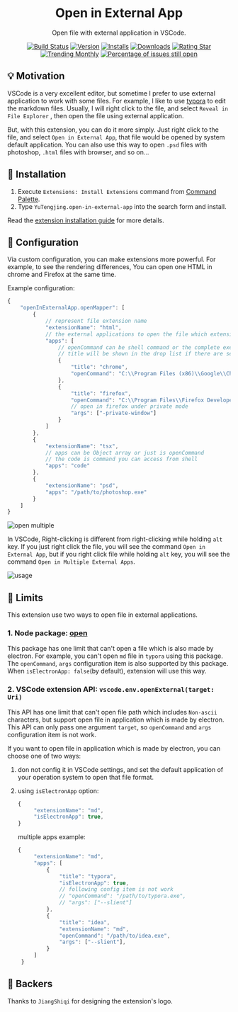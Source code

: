 <div align="center">

# Open in External App

Open file with external application in VSCode.

[![Build Status](https://travis-ci.org/tjx666/open-in-external-app.svg?branch=master)](https://travis-ci.org/tjx666/open-in-external-app) [![Version](https://vsmarketplacebadge.apphb.com/version-short/yutengjing.open-in-external-app.svg)](https://marketplace.visualstudio.com/items?itemName=yutengjing.open-in-external-app) [![Installs](https://vsmarketplacebadge.apphb.com/installs-short/yutengjing.open-in-external-app.svg)](https://marketplace.visualstudio.com/items?itemName=yutengjing.open-in-external-app) [![Downloads](https://vsmarketplacebadge.apphb.com/downloads-short/yutengjing.open-in-external-app.svg)](https://marketplace.visualstudio.com/items?itemName=yutengjing.open-in-external-app) [![Rating Star](https://vsmarketplacebadge.apphb.com/rating-star/yutengjing.open-in-external-app.svg)](https://marketplace.visualstudio.com/items?itemName=yutengjing.open-in-external-app) [![Trending Monthly](https://vsmarketplacebadge.apphb.com/trending-monthly/yutengjing.open-in-external-app.svg)](https://marketplace.visualstudio.com/items?itemName=yutengjing.open-in-external-app) [![Percentage of issues still open](https://isitmaintained.com/badge/open/tjx666/open-in-external-app.svg)](http://isitmaintained.com/project/tjx666/open-in-external-app 'Percentage of issues still open')

</div>

## 💡 Motivation

VSCode is a very excellent editor, but sometime I prefer to use external application to work with some files. For example, I like to use [typora](https://www.typora.io/) to edit the markdown files. Usually, I will right click to the file, and select `Reveal in File Explorer` , then open the file using external application.

But, with this extension, you can do it more simply. Just right click to the file, and select `Open in External App`, that file would be opened by system default application. You can also use this way to open `.psd` files with photoshop, `.html` files with browser, and so on...

## 🔌 Installation

1. Execute `Extensions: Install Extensions` command from [Command Palette](https://code.visualstudio.com/docs/getstarted/userinterface#_command-palette).
2. Type `YuTengjing.open-in-external-app` into the search form and install.

Read the [extension installation guide](https://code.visualstudio.com/docs/editor/extension-gallery) for more details.

## 🔧 Configuration

Via custom configuration, you can make extensions more powerful. For example, to see the rendering differences, You can open one HTML in chrome and Firefox at the same time.

Example configuration:

```javascript
{
    "openInExternalApp.openMapper": [
        {
            // represent file extension name
            "extensionName": "html",
            // the external applications to open the file which extension name is html
            "apps": [
                // openCommand can be shell command or the complete executable application path
                // title will be shown in the drop list if there are several apps
                {
                    "title": "chrome",
                    "openCommand": "C:\\Program Files (x86)\\Google\\Chrome\\Application\\chrome.exe"
                },
                {
                    "title": "firefox",
                    "openCommand": "C:\\Program Files\\Firefox Developer Edition\\firefox.exe",
                    // open in firefox under private mode
                    "args": ["-private-window"]
                }
            ]
        },
        {
            "extensionName": "tsx",
            // apps can be Object array or just is openCommand
            // the code is command you can access from shell
            "apps": "code"
        },
        {
            "extensionName": "psd",
            "apps": "/path/to/photoshop.exe"
        }
    ]
}
```

![open multiple](https://github.com/tjx666/open-in-external-app/blob/master/images/open-multiple.png?raw=true)

In VSCode, Right-clicking is different from right-clicking while holding `alt` key. If you just right click the file, you will see the command `Open in External App`, but if you right click file while holding `alt` key, you will see the command `Open in Multiple External Apps`.

![usage](https://github.com/tjx666/open-in-external-app/blob/master/images/usage.gif?raw=true)

## :loudspeaker: Limits

This extension use two ways to open file in external applications.

### 1. Node package: [open](https://github.com/sindresorhus/open)

This package has one limit that can't open a file which is also made by electron. For example, you can't open `md` file in `typora` using this package. The `openCommand`, `args` configuration item is also supported by this package. When `isElectronApp: false`(by default), extension will use this way.

### 2. VSCode extension API: `vscode.env.openExternal(target: Uri)`

This API has one limit that can't open file path which includes `Non-ascii` characters, but support open file in application which is made by electron. This API can only pass one argument `target`, so `openCommand` and `args` configuration item is not work.

If you want to open file in application which is made by electron, you can choose one of two ways:

1. don not config it in VSCode settings, and set the default application of your operation system to open that file format.

2. using `isElectronApp` option:

   ```javascript
   {
        "extensionName": "md",
        "isElectronApp": true,
   }
   ```

   multiple apps example:

   ```javascript
   {
        "extensionName": "md",
        "apps": [
            {
                "title": "typora",
                "isElectronApp": true,
                // following config item is not work
                // "openCommand": "/path/to/typora.exe",
                // "args": ["--slient"]
            },
            {
                "title": "idea",
                "extensionName": "md",
                "openCommand": "/path/to/idea.exe",
                "args": ["--slient"],
            }
        ]
    }
   ```

## 🧡 Backers

Thanks to `JiangShiqi` for designing the extension's logo.
